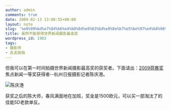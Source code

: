 ```yaml
---
author: admin
comments: true
date: 2009-02-13 13:00:55+00:00
layout: note
slug: '%e8%99%bd%e7%84%b6%e4%b8%8d%e8%83%bd%e8%8e%b7%e5%be%97%e4%b8%96%e7%95%8c%e6%96%b0%e9%97%bb%e6%91%84%e5%bd%b1%e6%9c%80%e9%ab%98%e5%a5%96'
title: 虽然不能获得世界新闻摄影最高奖
wordpress_id: 1902
tags:
- 摄影师
- 走走拍拍
---
```


但我可以在第一时间拍摄世界新闻摄影最高奖的获奖者。下面请出：[2009荷赛奖](http://news.hzrb.cn/system/2009/02/13/010003260.shtml)焦点新闻一等奖获得者--杭州日报摄影记者陈庆港。

![陈庆港](http://farm4.static.flickr.com/3508/3276633174_9eeea970fa.jpg?v=0)

获奖之后的陈大师，春风满面地在加班，奖金是1500欧元，可以买一部淘汰了的佳能5D老款单反。

